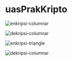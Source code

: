 # uasPrakKripto

![enkripsi-columnar](https://user-images.githubusercontent.com/47997250/101350964-730d6280-38c2-11eb-8057-6967d811f591.JPG)

![dekripsi-columnar](https://user-images.githubusercontent.com/47997250/101350991-7ef92480-38c2-11eb-9e3f-7eee72d856e9.JPG)

![enkripsi-triangle](https://user-images.githubusercontent.com/47997250/101350986-7a347080-38c2-11eb-8fa6-4118555703ba.JPG)

![dekripsi-columnar](https://user-images.githubusercontent.com/47997250/101351014-87515f80-38c2-11eb-8de5-6c4f09dd95aa.JPG)
